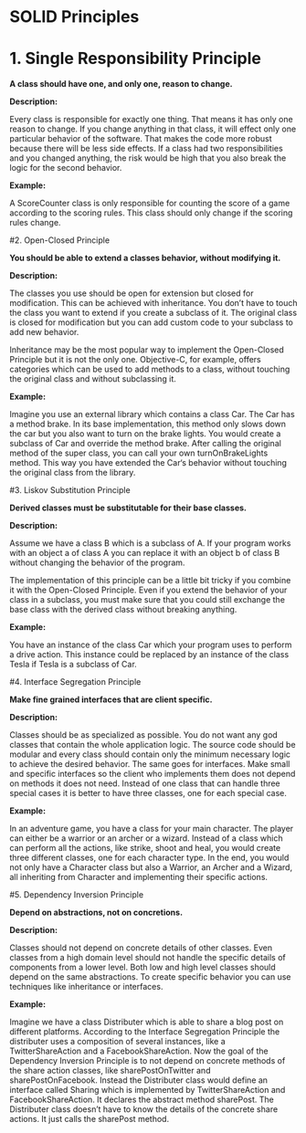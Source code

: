 # SOLID Principles

# 1. Single Responsibility Principle

**A class should have one, and only one, reason to change.**

**Description:**

Every class is responsible for exactly one thing. That means it has only one reason to change. If you change anything in that class, it will effect only one particular behavior of the software. That makes the code more robust because there will be less side effects. If a class had two responsibilities and you changed anything, the risk would be high that you also break the logic for the second behavior.

**Example:**

A ScoreCounter class is only responsible for counting the score of a game according to the scoring rules. This class should only change if the scoring rules change.


#2. Open-Closed Principle

**You should be able to extend a classes behavior, without modifying it.**

**Description:**

The classes you use should be open for extension but closed for modification. This can be achieved with inheritance. You don’t have to touch the class you want to extend if you create a subclass of it. The original class is closed for modification but you can add custom code to your subclass to add new behavior.

Inheritance may be the most popular way to implement the Open-Closed Principle but it is not the only one. Objective-C, for example, offers categories which can be used to add methods to a class, without touching the original class and without subclassing it.

**Example:**

Imagine you use an external library which contains a class Car. The Car has a method brake. In its base implementation, this method only slows down the car but you also want to turn on the brake lights. You would create a subclass of Car and override the method brake. After calling the original method of the super class, you can call your own turnOnBrakeLights method. This way you have extended the Car‘s behavior without touching the original class from the library.

#3. Liskov Substitution Principle

**Derived classes must be substitutable for their base classes.**

**Description:**

Assume we have a class B which is a subclass of A. If your program works with an object a of class A you can replace it with an object b of class B without changing the behavior of the program.

The implementation of this principle can be a little bit tricky if you combine it with the Open-Closed Principle. Even if you extend the behavior of your class in a subclass, you must make sure that you could still exchange the base class with the derived class without breaking anything.

**Example:**

You have an instance of the class Car which your program uses to perform a drive action. This instance could be replaced by an instance of the class Tesla if Tesla is a subclass of Car.

#4. Interface Segregation Principle

**Make fine grained interfaces that are client specific.**

**Description:**

Classes should be as specialized as possible. You do not want any god classes that contain the whole application logic. The source code should be modular and every class should contain only the minimum necessary logic to achieve the desired behavior. The same goes for interfaces. Make small and specific interfaces so the client who implements them does not depend on methods it does not need. Instead of one class that can handle three special cases it is better to have three classes, one for each special case.

**Example:**

In an adventure game, you have a class for your main character. The player can either be a warrior or an archer or a wizard. Instead of a class which can perform all the actions, like strike, shoot and heal, you would create three different classes, one for each character type. In the end, you would not only have a Character class but also a Warrior, an Archer and a Wizard, all inheriting from Character and implementing their specific actions.

#5. Dependency Inversion Principle

**Depend on abstractions, not on concretions.**

**Description:**

Classes should not depend on concrete details of other classes. Even classes from a high domain level should not handle the specific details of components from a lower level. Both low and high level classes should depend on the same abstractions. To create specific behavior you can use techniques like inheritance or interfaces.

**Example:**

Imagine we have a class Distributer which is able to share a blog post on different platforms. According to the Interface Segregation Principle the distributer uses a composition of several instances, like a TwitterShareAction and a FacebookShareAction. Now the goal of the Dependency Inversion Principle is to not depend on concrete methods of the share action classes, like sharePostOnTwitter and sharePostOnFacebook. Instead the Distributer class would define an interface called Sharing which is implemented by TwitterShareAction and FacebookShareAction. It declares the abstract method sharePost. The Distributer class doesn’t have to know the details of the concrete share actions. It just calls the sharePost method.
